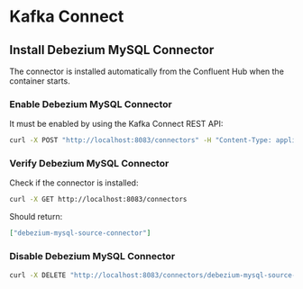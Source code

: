 # Kafka Connect

## Install Debezium MySQL Connector
The connector is installed automatically from the Confluent Hub when the container starts.

### Enable Debezium MySQL Connector
It must be enabled by using the Kafka Connect REST API:

```bash
curl -X POST "http://localhost:8083/connectors" -H "Content-Type: application/json" -d @./resources/mysql-source-connector-config.json
```

### Verify Debezium MySQL Connector
Check if the connector is installed:

```bash
curl -X GET http://localhost:8083/connectors
```
Should return:
```json
["debezium-mysql-source-connector"]
```

### Disable Debezium MySQL Connector

```bash
curl -X DELETE "http://localhost:8083/connectors/debezium-mysql-source-connector"
```
